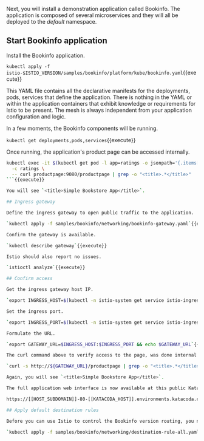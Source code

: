 Next, you will install a demonstration application called Bookinfo. The application is composed of several microservices and they will all be deployed to the _default_ namespace.

## Start Bookinfo application

Install the Bookinfo application.

`kubectl apply -f istio-$ISTIO_VERSION/samples/bookinfo/platform/kube/bookinfo.yaml`{{execute}}

This YAML file contains all the declarative manifests for the deployments, pods, services that define the application. There is nothing in the YAML or within the application containers that exhibit knowledge or requirements for Istio to be present. The mesh is always independent from your application configuration and logic.

In a few moments, the Bookinfo components will be running.

`kubectl get deployments,pods,services`{{execute}}

Once running, the application's product page can be accessed internally.

```bash
kubectl exec -it $(kubectl get pod -l app=ratings -o jsonpath='{.items[0].metadata.name}') \
  -c ratings \
  -- curl productpage:9080/productpage | grep -o "<title>.*</title>"
```{{execute}}

You will see `<title>Simple Bookstore App</title>`.

## Ingress gateway

Define the ingress gateway to open public traffic to the application.

`kubectl apply -f samples/bookinfo/networking/bookinfo-gateway.yaml`{{execute}}

Confirm the gateway is available.

`kubectl describe gateway`{{execute}}

Istio should also report no issues.

`istioctl analyze`{{execute}}

## Confirm access

Get the ingress gateway host IP.

`export INGRESS_HOST=$(kubectl -n istio-system get service istio-ingressgateway -o jsonpath='{.spec.externalIPs[0]}')`{{execute}}

Set the ingress port.

`export INGRESS_PORT=$(kubectl -n istio-system get service istio-ingressgateway -o jsonpath='{.spec.ports[?(@.name=="http2")].port}')`{{execute}}

Formulate the URL.

`export GATEWAY_URL=$INGRESS_HOST:$INGRESS_PORT && echo $GATEWAY_URL`{{execute}}

The curl command above to verify access to the page, was done internal to the cluster through the cluster IP of the service. Now we can test the same access via the ingress.

`curl -s http://${GATEWAY_URL}/productpage | grep -o "<title>.*</title>"`{{execute}}

Again, you will see `<title>Simple Bookstore App</title>`.

The full application web interface is now available at this public Katacoda address at:

https://[[HOST_SUBDOMAIN]]-80-[[KATACODA_HOST]].environments.katacoda.com/productpage

## Apply default destination rules

Before you can use Istio to control the Bookinfo version routing, you need to define the available versions, called subsets, in destination rules.

`kubectl apply -f samples/bookinfo/networking/destination-rule-all.yaml`{{execute}}
